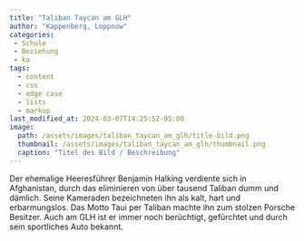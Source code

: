 ```yaml
---
title: "Taliban Taycan am GLH"
author: "Kappenberg, Loppnow"
categories:
 - Schule
 - Beziehung
 - ka
tags:
  - content
  - css
  - edge case
  - lists
  - markup
last_modified_at: 2024-03-07T14:25:52-05:00
image: 
  path: /assets/images/taliban_taycan_am_glh/title-bild.png
  thumbnail: /assets/images/taliban_taycan_am_glh/thumbnail.png
  caption: "Titel des Bild / Beschreibung"
---
```


Der ehemalige Heeresführer Benjamin Halking verdiente sich in Afghanistan, durch das eliminieren von über tausend Taliban dumm und dämlich.
Seine Kameraden bezeichneten ihn als kalt, hart und erbarmungslos. Das Motto Taui per Taliban machte ihn zum stolzen Porsche Besitzer.
Auch am GLH ist er immer noch berüchtigt, gefürchtet und durch sein sportliches Auto bekannt.
